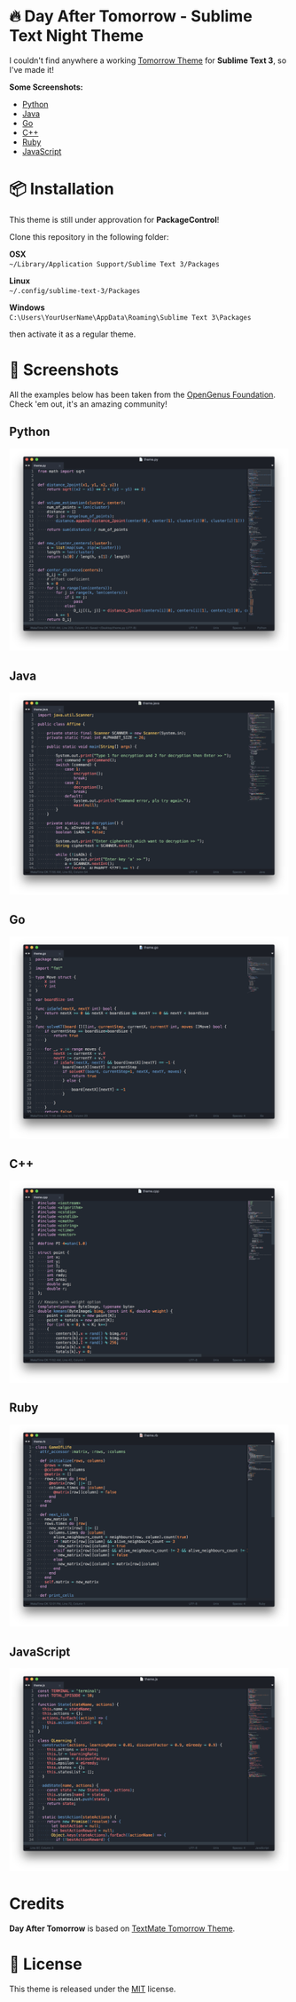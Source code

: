 # 🔥 Day After Tomorrow - Sublime Text Night Theme

I couldn't find anywhere a working [Tomorrow Theme](https://github.com/ChrisKempson/Tomorrow-Theme) for **Sublime Text 3**, so I've made it!

**Some Screenshots:**
- [Python](#python)
- [Java](#java)
- [Go](#go)
- [C++](#c)
- [Ruby](#ruby)
- [JavaScript](#javascript)

# 📦 Installation

This theme is still under approvation for **PackageControl**!

Clone this repository in the following folder: <br />

**OSX** <br />
`~/Library/Application Support/Sublime Text 3/Packages` <br />

**Linux** <br />
`~/.config/sublime-text-3/Packages` <br />

**Windows** <br />
`C:\Users\YourUserName\AppData\Roaming\Sublime Text 3\Packages` <br />

then activate it as a regular theme.


# 📸 Screenshots

All the examples below has been taken from the [OpenGenus Foundation](https://github.com/OpenGenus). Check 'em out, it's an amazing community!

## Python

![Python](/docs/imgs/python.png "Python")

## Java

![Java](/docs/imgs/java.png "Java")

## Go

![Go](/docs/imgs/go.png "Go")

## C++

![C++](/docs/imgs/cpp.png "C++")

## Ruby

![Ruby](/docs/imgs/ruby.png "Ruby")

## JavaScript

![JavaScript](/docs/imgs/js.png "JavaScript")

# Credits

**Day After Tomorrow** is based on [TextMate Tomorrow Theme](https://github.com/theymaybecoders/sublime-tomorrow-theme).

# 💼 License
This theme is released under the [MIT](/LICENSE.md) license.
